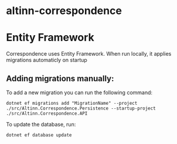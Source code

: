 # altinn-correspondence




# Entity Framework 
Correspondence uses Entity Framework. 
When run locally, it applies migrations automaticly on startup 

## Adding migrations manually: 
To add a new migration you can run the following command: 

```
dotnet ef migrations add "MigrationName" --project ./src/Altinn.Correspondence.Persistence --startup-project ./src/Altinn.Correspondence.API
```
To update the database, run: 
```
dotnet ef database update
``` 
